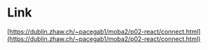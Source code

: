 # Link
[https://dublin.zhaw.ch/~pacegab1/moba2/p02-react/connect.html](https://dublin.zhaw.ch/~pacegab1/moba2/p02-react/connect.html)
